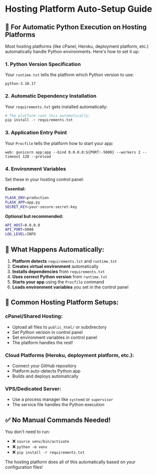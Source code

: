 # Hosting Platform Auto-Setup Guide

## 🚀 **For Automatic Python Execution on Hosting Platforms**

Most hosting platforms (like cPanel, Heroku, deployment platform, etc.) automatically handle Python environments. Here's how to set it up:

### 1. **Python Version Specification**
Your `runtime.txt` tells the platform which Python version to use:
```
python-3.10.17
```

### 2. **Automatic Dependency Installation**
Your `requirements.txt` gets installed automatically:
```bash
# The platform runs this automatically:
pip install -r requirements.txt
```

### 3. **Application Entry Point**
Your `Procfile` tells the platform how to start your app:
```
web: gunicorn app:app --bind 0.0.0.0:${PORT:-5000} --workers 2 --timeout 120 --preload
```

### 4. **Environment Variables** 
Set these in your hosting control panel:

**Essential:**
```bash
FLASK_ENV=production
FLASK_APP=app.py
SECRET_KEY=your-secure-secret-key
```

**Optional but recommended:**
```bash
API_HOST=0.0.0.0
API_PORT=5000
LOG_LEVEL=INFO
```

## 🎯 **What Happens Automatically:**

1. **Platform detects** `requirements.txt` and `runtime.txt`
2. **Creates virtual environment** automatically
3. **Installs dependencies** from `requirements.txt`
4. **Uses correct Python version** from `runtime.txt`
5. **Starts your app** using the `Procfile` command
6. **Loads environment variables** you set in the control panel

## 🔧 **Common Hosting Platform Setups:**

### **cPanel/Shared Hosting:**
- Upload all files to `public_html/` or subdirectory
- Set Python version in control panel
- Set environment variables in control panel
- The platform handles the rest!

### **Cloud Platforms (Heroku, deployment platform, etc.):**
- Connect your GitHub repository
- Platform auto-detects Python app
- Builds and deploys automatically

### **VPS/Dedicated Server:**
- Use a process manager like `systemd` or `supervisor`
- The service file handles the Python execution

## ✅ **No Manual Commands Needed!**

You don't need to run:
- ❌ `source venv/bin/activate`
- ❌ `python -m venv`
- ❌ `pip install -r requirements.txt`

The hosting platform does all of this automatically based on your configuration files!
